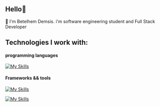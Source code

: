 ## Hello👋 
<p>🌟 I'm Betelhem Demsis. i'm software engineering student and Full Stack Developer </p> 

## Technologies I work with: 

<h4> programming languages</h4>

[![My Skills](https://skillicons.dev/icons?i=js,ts,py)](https://skillicons.dev)

<h4> Frameworks && tools </h4
                          
 [![My Skills](https://skillicons.dev/icons?i=react,redux,nextjs,materialui,tailwind,bootstrap,django,nodejs,express,firebase,mongodb,mysql,postgres)](https://skillicons.dev)

[![My Skills](https://skillicons.dev/icons?i=jquery,vscode,postman,vite,git,bash)](https://skillicons.dev)


